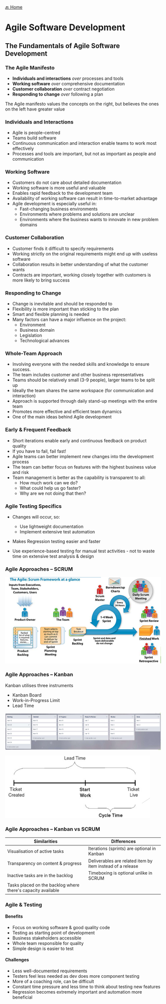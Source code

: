 [🔙 Home](../home.md)



# Agile Software Development
## The Fundamentals of Agile Software Development 
### The Agile Manifesto
* **Individuals and interactions** _over_ processes and tools 
* **Working software** _over_ comprehensive documentation
* **Customer collaboration** _over_ contract negotiation
* **Responding to change** _over_ following a plan 

The Agile manifesto values the concepts on the right, but believes the ones on the left have greater value

### Individuals and Interactions
* Agile is people-centred
* Teams build software
* Continuous communication and interaction enable teams to work most effectively
* Processes and tools are important, but not as important as people and communication

### Working Software
* Customers do not care about detailed documentation
* Working software is more useful and valuable
* Enables rapid feedback to the development team
* Availability of working software can result in time-to-market advantage
* Agile development is especially useful in:
  * Fast-changing business environments
  * Environments where problems and solutions are unclear
  * Environments where the business wants to innovate in new problem domains

### Customer Collaboration
* Customer finds it difficult to specify requirements
* Working strictly on the original requirements might end up with useless software
* Collaboration results in better understanding of what the customer wants
* Contracts are important, working closely together with customers is more likely to bring success

### Responding to Change
* Change is inevitable and should be responded to
* Flexibility is more important than sticking to the plan
* Smart and flexible planning is needed
* Many factors can have a major influence on the project:
  * Environment
  * Business domain
  * Legislation
  * Technological advances

### Whole-Team Approach
* Involving everyone with the needed skills and knowledge to ensure success.
* The team includes customer and other business representatives
* Teams should be relatively small (3-9 people), larger teams to be split up
* Ideally the team shares the same workspace (for communication and interaction)
* Approach is supported through daily stand-up meetings with the entire team
* Promotes more effective and efficient team dynamics
* One of the main ideas behind Agile development

### Early & Frequent Feedback
* Short iterations enable early and continuous feedback on product quality
* If you have to fail, fail fast!
* Agile teams can better implement new changes into the development process
* The team can better focus on features with the highest business value and risk
* Team management is better as the capability is transparent to all:
  * How much work can we do?
  * What could help us go faster?
  * Why are we not doing that then?

### Agile Testing Specifics
* Changes will occur, so:
  * Use lightweight documentation
  * Implement extensive test automation
* Makes Regression testing easier and faster

* Use experience-based testing for manual test activities - not to waste time on extensive test analysis & design

### Agile Approaches – SCRUM
![image9.png](assets/image9.png)


### Agile Approaches – Kanban
Kanban utilises three instruments
- Kanban Board
- Work-in-Progress Limit
- Lead Time

![image10.png](assets/image10.png)

![image11.png](assets/image11.png)

### Agile Approaches – Kanban vs SCRUM
| **Similarities**                                             | **Differences**                                            |
|--------------------------------------------------------------|------------------------------------------------------------|
| Visualisation of active tasks                                | Iterations (sprints) are optional in Kanban                |
| Transparency on content & progress                           | Deliverables are related item by item instead of a release |
| Inactive tasks are in the backlog                            | Timeboxing is optional unlike in SCRUM                     |
| Tasks placed on the backlog where there's capacity available |                                                            |

### Agile & Testing
#### Benefits
* Focus on working software & good quality code
* Testing as starting point of development
* Business stakeholders accessible
* Whole team responsible for quality
* Simple design is easier to test

#### Challenges
* Less well-documented requirements
* Testers feel less needed as dev does more component testing
* More of a coaching role, can be difficult
* Constant time pressure and less time to think about testing new features
* Regression becomes extremely important and automation more beneficial